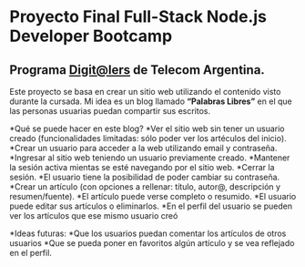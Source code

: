 # Proyecto Final Full-Stack Node.js Developer Bootcamp
## Programa [Digit@lers](https://digitalers.com.ar/) de Telecom Argentina. 
Este proyecto se basa en crear un sitio web utilizando el contenido visto durante la cursada.
Mi idea es un blog llamado **“Palabras Libres”** en el que las personas usuarias puedan compartir sus escritos.

*Qu&eacute; se puede hacer en este blog?
 *Ver el sitio web sin tener un usuario creado (funcionalidades limitadas: s&oacute;lo poder ver los art&eacute;culos del inicio).
 *Crear un usuario para acceder a la web utilizando email y contraseña.
 *Ingresar al sitio web teniendo un usuario previamente creado.
 *Mantener la sesi&oacute;n activa mientas se est&eacute; navegando por el sitio web.
 *Cerrar la sesi&oacute;n.
 *El usuario tiene la posibilidad de poder cambiar su contraseña.
 *Crear un art&iacute;culo (con opciones a rellenar: t&iacute;tulo, autor@, descripci&oacute;n y resumen/fuente).
 *El art&iacute;culo puede verse completo o resumido.
 *El usuario puede editar sus art&iacute;culos o eliminarlos.
 *En el perfil del usuario se pueden ver los art&iacute;culos que ese mismo usuario cre&oacute;
 
*Ideas futuras:
 *Que los usuarios puedan comentar los art&iacute;culos de otros usuarios
 *Que se pueda poner en favoritos alg&uacute;n art&iacute;culo y se vea reflejado en el perfil.
